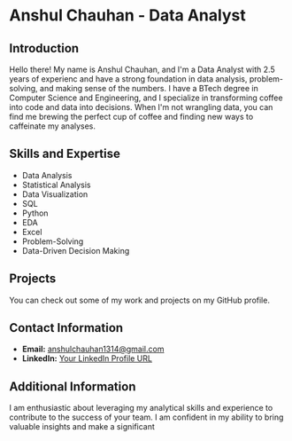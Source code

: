 # Anshul Chauhan - Data Analyst

## Introduction
Hello there! My name is Anshul Chauhan, and I'm a Data Analyst with 2.5 years of experienc and have a strong foundation in data analysis, problem-solving, and making sense of the numbers. I have a BTech degree in Computer Science and Engineering, and I specialize in transforming coffee into code and data into decisions. When I'm not wrangling data, you can find me brewing the perfect cup of coffee and finding new ways to caffeinate my analyses.

## Skills and Expertise

- Data Analysis
- Statistical Analysis
- Data Visualization
- SQL
- Python
- EDA
- Excel
- Problem-Solving
- Data-Driven Decision Making

## Projects 
You can check out some of my work and projects on my GitHub profile.

## Contact Information

- **Email:** anshulchauhan1314@gmail.com
- **LinkedIn:** [Your LinkedIn Profile URL](https://www.linkedin.com/in/anshul-chauhan14/)

## Additional Information

I am enthusiastic about leveraging my analytical skills and experience to contribute to the success of your team. I am confident in my ability to bring valuable insights and make a significant
